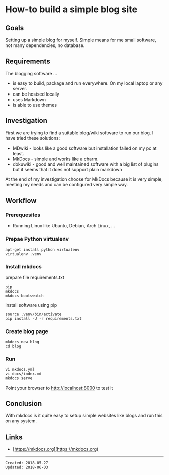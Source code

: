 # How-to build a simple blog site

## Goals

Setting up a simple blog for myself. Simple means for me small software, not many dependencies, no database.


## Requirements
The blogging software ...

- is easy to build, package and run everywhere. On my local laptop or any server.
- can be hostsed locally
- uses Markdown
- is able to use themes


## Investigation

First we are trying to find a suitable blog/wiki software to run our blog. I have tried these solutions:

* MDwiki - looks like a good software but installation failed on my pc at least.
* MkDocs - simple and works like a charm. 
* dokuwiki - good and well maintained software with a big list of plugins but it seems that it does not support plain markdown

At the end of my investigation choose for MkDocs because it is very simple, meeting my needs and can be configured very simple way.


## Workflow

### Prerequesites

* Running Linux like Ubuntu, Debian, Arch Linux, ...

### Prepae Python virtualenv

```
apt-get install python virtualenv
virtualenv .venv
```

### Install mkdocs

prepare file requirements.txt
```
pip
mkdocs
mkdocs-bootswatch
```

install software using pip
```
source .venv/bin/activate
pip install -U -r requirements.txt
```

### Create blog page

```
mkdocs new blog
cd blog
```

### Run

```
vi mkdocs.yml
vi docs/index.md
mkdocs serve
```

Point your browser to [http://localhost:8000](http://localhost:8080) to test it


## Conclusion

With mkdocs is it quite easy to setup simple websites like blogs and run this on any system.


## Links

* [https://mkdocs.org](https://mkdocs.org)


---------------------------------------
```
Created: 2018-05-27 
Updated: 2018-06-03
```
